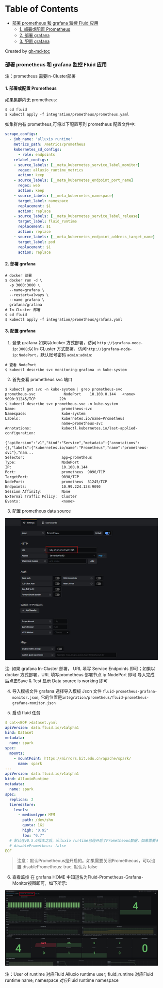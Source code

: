 Table of Contents
=================

* [部署 prometheus 和 grafana 监控 Fluid 应用](#部署-prometheus-和-grafana-监控-fluid-应用)
   * [1. 部署或配置 Prometheus](#1-部署或配置-prometheus)
   * [2. 部署 grafana](#2-部署-grafana)
   * [3. 配置 grafana](#3-配置-grafana)

Created by [gh-md-toc](https://github.com/ekalinin/github-markdown-toc)

### 部署 prometheus 和 grafana 监控 Fluid 应用
注：prometheus 需要In-Cluster部署


#### 1. 部署或配置 Prometheus

如果集群内无 prometheus:

```shell
$ cd fluid
$ kubectl apply -f integration/prometheus/prometheus.yaml
```

如集群内有 prometheus,可将以下配置写到 prometheus 配置文件中:

```yaml
scrape_configs:
  - job_name: 'alluxio runtime'
    metrics_path: /metrics/prometheus
    kubernetes_sd_configs:
      - role: endpoints
    relabel_configs:
    - source_labels: [__meta_kubernetes_service_label_monitor]
      regex: alluxio_runtime_metrics
      action: keep
    - source_labels: [__meta_kubernetes_endpoint_port_name]
      regex: web
      action: keep
    - source_labels: [__meta_kubernetes_namespace]
      target_label: namespace
      replacement: $1
      action: replace
    - source_labels: [__meta_kubernetes_service_label_release]
      target_label: fluid_runtime
      replacement: $1
      action: replace
    - source_labels: [__meta_kubernetes_endpoint_address_target_name]
      target_label: pod
      replacement: $1
      action: replace
```

#### 2. 部署 grafana


```shell
# docker 部署
$ docker run -d \
  -p 3000:3000 \
  --name=grafana \
  --restart=always \
  --name grafana \
  grafana/grafana
# In-CLuster 部署
$ cd fluid
$ kubectl apply -f integration/prometheus/grafana.yaml 
```


#### 3. 配置 grafana

1. 登录 grafana
如果以docker 方式部署，访问 `http://$grafana-node-ip:3000`;以 In-CLuster 方式部署，访问`http://$grafana-node-ip:NodePort`，默认账号密码 `admin:admin`:

```
# 查看 NodePort
$ kubectl describe svc monitoring-grafana -n kube-system
```

2. 首先查看 prometheus svc 端口

```
$ kubectl get svc -n kube-system | grep prometheus-svc
prometheus-svc             NodePort    10.100.0.144   <none>        9090:31245/TCP           22h
$ kubectl describe svc prometheus-svc -n kube-system
Name:                     prometheus-svc
Namespace:                kube-system
Labels:                   kubernetes.io/name=Prometheus
                          name=prometheus-svc
Annotations:              kubectl.kubernetes.io/last-applied-configuration:
                            {"apiVersion":"v1","kind":"Service","metadata":{"annotations":{},"labels":{"kubernetes.io/name":"Prometheus","name":"prometheus-svc"},"nam...
Selector:                 app=prometheus
Type:                     NodePort
IP:                       10.100.0.144
Port:                     prometheus  9090/TCP
TargetPort:               9090/TCP
NodePort:                 prometheus  31245/TCP
Endpoints:                10.99.224.138:9090
Session Affinity:         None
External Traffic Policy:  Cluster
Events:                   <none>
```

3. 配置 prometheus data source

![](../../media/images/grafana-prometheus-setting.jpg)

注: 如果 grafana In-Cluster 部署， URL 填写 Service Endpoints 即可；如果以 docker 方式部署，URL 填写prometheus 部署节点 ip:NodePort 即可
导入完成后点击Save & Test 显示 Data source is working 即可

4. 导入模板文件
grafana 选择导入模板 Json 文件 `fluid-prometheus-grafana-monitor.json`, 它的位置是`integration/prometheus/fluid-prometheus-grafana-monitor.json`

5. 启动 fluid 任务
```yaml
$ cat<<EOF >dataset.yaml
apiVersion: data.fluid.io/v1alpha1
kind: Dataset
metadata:
  name: spark
spec:
  mounts:
    - mountPoint: https://mirrors.bit.edu.cn/apache/spark/
      name: spark
---
apiVersion: data.fluid.io/v1alpha1
kind: AlluxioRuntime
metadata:
  name: spark
spec:
  replicas: 2
  tieredstore:
    levels:
      - mediumtype: MEM
        path: /dev/shm
        quota: 1Gi
        high: "0.95"
        low: "0.7"
  # 默认在v0.5.0版本之后，alluxio runtime已经开启了Prometheous数据，如果需要关闭可以主动设置disablePrometheus: true
  # disablePrometheus: false  
EOF
```

> 注意：默认Prometheous是开启的。如果需要关闭Prometheous，可以设置 disablePrometheus: true, 默认为 false

6. 查看监控
在 grafana HOME 中知道名为Fluid-Prometheus-Grafana-Monitor视图即可，如下所示:

![](../../media/images/grafana-monitor.jpg)

注：User of runtime 对应Fluid Alluxio runtime user; fluid_runtime 对应Fluid runtime name; namespace 对应Fluid runtime namespace